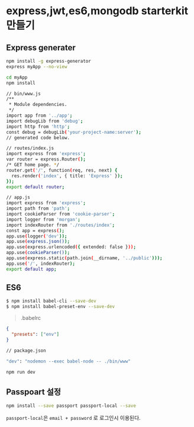 # express,jwt,es6,mongodb starterkit 만들기

## Express generater

```bash
npm install -g express-generator
express myApp --no-view

cd myApp
npm install		
```

```bash
// bin/www.js
/**
 * Module dependencies.
 */
import app from '../app';
import debugLib from 'debug';
import http from 'http';
const debug = debugLib('your-project-name:server');
// generated code below.
```

```bash
// routes/index.js
import express from 'express';
var router = express.Router();
/* GET home page. */
router.get('/', function(req, res, next) {
  res.render('index', { title: 'Express' });
});
export default router;
```

```bash
// app.js
import express from 'express';
import path from 'path';
import cookieParser from 'cookie-parser';
import logger from 'morgan';
import indexRouter from './routes/index';
const app = express();
app.use(logger('dev'));
app.use(express.json());
app.use(express.urlencoded({ extended: false }));
app.use(cookieParser());
app.use(express.static(path.join(__dirname, '../public')));
app.use('/', indexRouter);
export default app;
```

## ES6

```bash
$ npm install babel-cli --save-dev
$ npm install babel-preset-env --save-dev
```

> .babelrc

```json
{
  "presets": ["env"]
}
```

```bash
// package.json

"dev": "nodemon --exec babel-node -- ./bin/www"
```

```bash
npm run dev		
```

## Passpoart 설정

```bash
npm install --save passport passport-local --save
```

`passport-local`은 `email + password` 로 로그인시 이용된다. 

